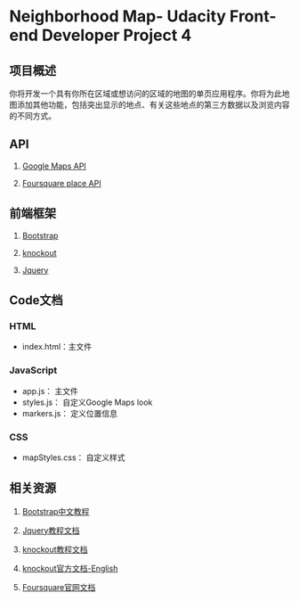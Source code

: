 # Neighborhood Map- Udacity Front-end Developer Project 4

## 项目概述
你将开发一个具有你所在区域或想访问的区域的地图的单页应用程序。你将为此地图添加其他功能，包括突出显示的地点、有关这些地点的第三方数据以及浏览内容的不同方式。

## API
1. [Google Maps API](https://developers.google.com/maps/)

2. [Foursquare place API](https://developer.foursquare.com/)

## 前端框架

1.  [Bootstrap](https://getbootstrap.com/)

2. [knockout](http://knockoutjs.com/)

3. [Jquery](https://jquery.com/)

## Code文档
### HTML
-  index.html：主文件

###  JavaScript
- app.js：  主文件
- styles.js：  自定义Google Maps look
- markers.js： 定义位置信息

### CSS
- mapStyles.css： 自定义样式

## 相关资源

1. [Bootstrap中文教程](http://www.bootcss.com/)

2. [Jquery教程文档](http://www.w3school.com.cn/jquery/)

3. [knockout教程文档](https://www.cnblogs.com/TomXu/archive/2011/11/21/2257154.html)

4.  [knockout官方文档-English](http://knockoutjs.com/documentation/introduction.html)

5.  [Foursquare官网文档](https://developer.foursquare.com/docs/api/getting-started)






